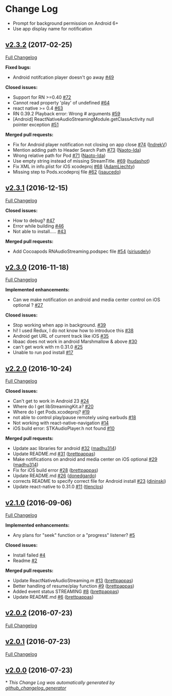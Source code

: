 # Change Log

- Prompt for background permission on Android 6+
- Use app display name for notification


## [v2.3.2](https://github.com/tlenclos/react-native-audio-streaming/tree/v2.3.2) (2017-02-25)
[Full Changelog](https://github.com/tlenclos/react-native-audio-streaming/compare/v2.3.1...v2.3.2)

**Fixed bugs:**

- Android notifcation player doesn't go away [\#49](https://github.com/tlenclos/react-native-audio-streaming/issues/49)

**Closed issues:**

- Support for RN \>=0.40 [\#72](https://github.com/tlenclos/react-native-audio-streaming/issues/72)
- Cannot read property 'play' of undefined [\#64](https://github.com/tlenclos/react-native-audio-streaming/issues/64)
- react native \>= 0.4 [\#63](https://github.com/tlenclos/react-native-audio-streaming/issues/63)
- RN 0.39.2 Playback error: Wrong \# arguments [\#59](https://github.com/tlenclos/react-native-audio-streaming/issues/59)
- \[Android\] ReactNativeAudioStreamingModule.getClassActivity null pointer exception [\#51](https://github.com/tlenclos/react-native-audio-streaming/issues/51)

**Merged pull requests:**

- Fix for Android player notification not closing on app close [\#74](https://github.com/tlenclos/react-native-audio-streaming/pull/74) ([IndrekV](https://github.com/IndrekV))
- Mention adding path to Header Search Path [\#73](https://github.com/tlenclos/react-native-audio-streaming/pull/73) ([Naoto-Ida](https://github.com/Naoto-Ida))
- Wrong relative path for Pod [\#71](https://github.com/tlenclos/react-native-audio-streaming/pull/71) ([Naoto-Ida](https://github.com/Naoto-Ida))
- Use empty string instead of missing StreamTitle. [\#69](https://github.com/tlenclos/react-native-audio-streaming/pull/69) ([hudashot](https://github.com/hudashot))
- Fix XML in info.plist for iOS xcodeproj [\#68](https://github.com/tlenclos/react-native-audio-streaming/pull/68) ([AdamLiechty](https://github.com/AdamLiechty))
- Missing step to Pods.xcodeproj file [\#62](https://github.com/tlenclos/react-native-audio-streaming/pull/62) ([jsaucedo](https://github.com/jsaucedo))

## [v2.3.1](https://github.com/tlenclos/react-native-audio-streaming/tree/v2.3.1) (2016-12-15)
[Full Changelog](https://github.com/tlenclos/react-native-audio-streaming/compare/v2.3.0...v2.3.1)

**Closed issues:**

- How to debug? [\#47](https://github.com/tlenclos/react-native-audio-streaming/issues/47)
- Error while building [\#46](https://github.com/tlenclos/react-native-audio-streaming/issues/46)
- Not able to install..... [\#43](https://github.com/tlenclos/react-native-audio-streaming/issues/43)

**Merged pull requests:**

- Add Cocoapods RNAudioStreaming.podspec file [\#54](https://github.com/tlenclos/react-native-audio-streaming/pull/54) ([siriusdely](https://github.com/siriusdely))

## [v2.3.0](https://github.com/tlenclos/react-native-audio-streaming/tree/v2.3.0) (2016-11-18)
[Full Changelog](https://github.com/tlenclos/react-native-audio-streaming/compare/v2.2.0...v2.3.0)

**Implemented enhancements:**

- Can we make notification on android and media center control on iOS optional ? [\#27](https://github.com/tlenclos/react-native-audio-streaming/issues/27)

**Closed issues:**

- Stop working when app in background. [\#39](https://github.com/tlenclos/react-native-audio-streaming/issues/39)
- hi! I used Redux,  I do not know how to introduce this [\#38](https://github.com/tlenclos/react-native-audio-streaming/issues/38)
- Android get URL of current track like iOS [\#35](https://github.com/tlenclos/react-native-audio-streaming/issues/35)
- libaac does not work in android Marshmallow & above [\#30](https://github.com/tlenclos/react-native-audio-streaming/issues/30)
- can't get work with rn 0.31.0 [\#25](https://github.com/tlenclos/react-native-audio-streaming/issues/25)
- Unable to run pod install [\#17](https://github.com/tlenclos/react-native-audio-streaming/issues/17)

## [v2.2.0](https://github.com/tlenclos/react-native-audio-streaming/tree/v2.2.0) (2016-10-24)
[Full Changelog](https://github.com/tlenclos/react-native-audio-streaming/compare/v2.1.0...v2.2.0)

**Closed issues:**

- Can't get to work in Android 23 [\#24](https://github.com/tlenclos/react-native-audio-streaming/issues/24)
- Where do I get libStreamingKit.a? [\#20](https://github.com/tlenclos/react-native-audio-streaming/issues/20)
- Where do I get Pods.xcodeproj? [\#19](https://github.com/tlenclos/react-native-audio-streaming/issues/19)
- not able to control play/pause remotely using earbuds [\#18](https://github.com/tlenclos/react-native-audio-streaming/issues/18)
- Not working with react-native-navigation [\#14](https://github.com/tlenclos/react-native-audio-streaming/issues/14)
- iOS build error: STKAudioPlayer.h not found [\#10](https://github.com/tlenclos/react-native-audio-streaming/issues/10)

**Merged pull requests:**

- Update aac libraries for android [\#32](https://github.com/tlenclos/react-native-audio-streaming/pull/32) ([madhu314](https://github.com/madhu314))
- Update README.md [\#31](https://github.com/tlenclos/react-native-audio-streaming/pull/31) ([brettpappas](https://github.com/brettpappas))
- Make notifications on android and media center on iOS optional [\#29](https://github.com/tlenclos/react-native-audio-streaming/pull/29) ([madhu314](https://github.com/madhu314))
- Fix for iOS build error [\#28](https://github.com/tlenclos/react-native-audio-streaming/pull/28) ([brettpappas](https://github.com/brettpappas))
- Update README.md [\#26](https://github.com/tlenclos/react-native-audio-streaming/pull/26) ([donedgardo](https://github.com/donedgardo))
- corrects README to specify correct file for Android install [\#23](https://github.com/tlenclos/react-native-audio-streaming/pull/23) ([dininski](https://github.com/dininski))
- Update react-native to 0.31.0 [\#11](https://github.com/tlenclos/react-native-audio-streaming/pull/11) ([tlenclos](https://github.com/tlenclos))

## [v2.1.0](https://github.com/tlenclos/react-native-audio-streaming/tree/v2.1.0) (2016-09-06)
[Full Changelog](https://github.com/tlenclos/react-native-audio-streaming/compare/v2.0.2...v2.1.0)

**Implemented enhancements:**

- Any plans for "seek" function or a "progress" listener? [\#5](https://github.com/tlenclos/react-native-audio-streaming/issues/5)

**Closed issues:**

- Install failed [\#4](https://github.com/tlenclos/react-native-audio-streaming/issues/4)
- Readme [\#2](https://github.com/tlenclos/react-native-audio-streaming/issues/2)

**Merged pull requests:**

- Update ReactNativeAudioStreaming.m [\#13](https://github.com/tlenclos/react-native-audio-streaming/pull/13) ([brettpappas](https://github.com/brettpappas))
- Better handling of resume/play function [\#9](https://github.com/tlenclos/react-native-audio-streaming/pull/9) ([brettpappas](https://github.com/brettpappas))
- Added event status STREAMING [\#8](https://github.com/tlenclos/react-native-audio-streaming/pull/8) ([brettpappas](https://github.com/brettpappas))
- Update README.md [\#6](https://github.com/tlenclos/react-native-audio-streaming/pull/6) ([brettpappas](https://github.com/brettpappas))

## [v2.0.2](https://github.com/tlenclos/react-native-audio-streaming/tree/v2.0.2) (2016-07-23)
[Full Changelog](https://github.com/tlenclos/react-native-audio-streaming/compare/v2.0.1...v2.0.2)

## [v2.0.1](https://github.com/tlenclos/react-native-audio-streaming/tree/v2.0.1) (2016-07-23)
[Full Changelog](https://github.com/tlenclos/react-native-audio-streaming/compare/v2.0.0...v2.0.1)

## [v2.0.0](https://github.com/tlenclos/react-native-audio-streaming/tree/v2.0.0) (2016-07-23)


\* *This Change Log was automatically generated by [github_changelog_generator](https://github.com/skywinder/Github-Changelog-Generator)*
